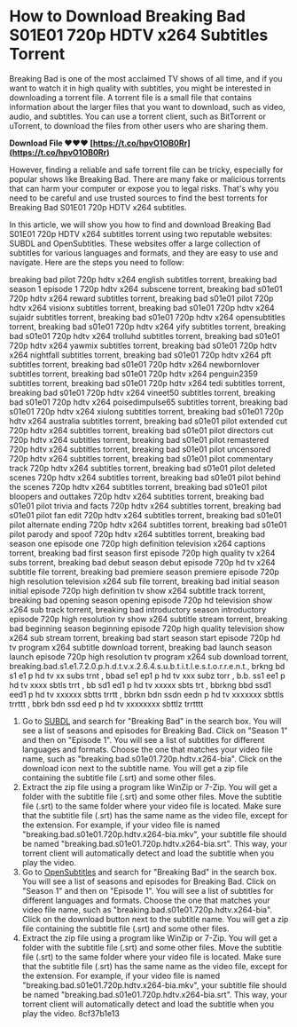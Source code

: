 # How to Download Breaking Bad S01E01 720p HDTV x264 Subtitles Torrent
 
Breaking Bad is one of the most acclaimed TV shows of all time, and if you want to watch it in high quality with subtitles, you might be interested in downloading a torrent file. A torrent file is a small file that contains information about the larger files that you want to download, such as video, audio, and subtitles. You can use a torrent client, such as BitTorrent or uTorrent, to download the files from other users who are sharing them.
 
**Download File ❤❤❤ [https://t.co/hpvO1OB0Rr](https://t.co/hpvO1OB0Rr)**


 
However, finding a reliable and safe torrent file can be tricky, especially for popular shows like Breaking Bad. There are many fake or malicious torrents that can harm your computer or expose you to legal risks. That's why you need to be careful and use trusted sources to find the best torrents for Breaking Bad S01E01 720p HDTV x264 subtitles.
 
In this article, we will show you how to find and download Breaking Bad S01E01 720p HDTV x264 subtitles torrent using two reputable websites: SUBDL and OpenSubtitles. These websites offer a large collection of subtitles for various languages and formats, and they are easy to use and navigate. Here are the steps you need to follow:
 
breaking bad pilot 720p hdtv x264 english subtitles torrent,  breaking bad season 1 episode 1 720p hdtv x264 subscene torrent,  breaking bad s01e01 720p hdtv x264 reward subtitles torrent,  breaking bad s01e01 pilot 720p hdtv x264 visionx subtitles torrent,  breaking bad s01e01 720p hdtv x264 sujaidr subtitles torrent,  breaking bad s01e01 720p hdtv x264 opensubtitles torrent,  breaking bad s01e01 720p hdtv x264 yify subtitles torrent,  breaking bad s01e01 720p hdtv x264 trolluhd subtitles torrent,  breaking bad s01e01 720p hdtv x264 yawmix subtitles torrent,  breaking bad s01e01 720p hdtv x264 nightfall subtitles torrent,  breaking bad s01e01 720p hdtv x264 pft subtitles torrent,  breaking bad s01e01 720p hdtv x264 newbornlover subtitles torrent,  breaking bad s01e01 720p hdtv x264 penguin2359 subtitles torrent,  breaking bad s01e01 720p hdtv x264 tedi subtitles torrent,  breaking bad s01e01 720p hdtv x264 vineet50 subtitles torrent,  breaking bad s01e01 720p hdtv x264 poisedimpulse65 subtitles torrent,  breaking bad s01e01 720p hdtv x264 xiulong subtitles torrent,  breaking bad s01e01 720p hdtv x264 australia subtitles torrent,  breaking bad s01e01 pilot extended cut 720p hdtv x264 subtitles torrent,  breaking bad s01e01 pilot directors cut 720p hdtv x264 subtitles torrent,  breaking bad s01e01 pilot remastered 720p hdtv x264 subtitles torrent,  breaking bad s01e01 pilot uncensored 720p hdtv x264 subtitles torrent,  breaking bad s01e01 pilot commentary track 720p hdtv x264 subtitles torrent,  breaking bad s01e01 pilot deleted scenes 720p hdtv x264 subtitles torrent,  breaking bad s01e01 pilot behind the scenes 720p hdtv x264 subtitles torrent,  breaking bad s01e01 pilot bloopers and outtakes 720p hdtv x264 subtitles torrent,  breaking bad s01e01 pilot trivia and facts 720p hdtv x264 subtitles torrent,  breaking bad s01e01 pilot fan edit 720p hdtv x264 subtitles torrent,  breaking bad s01e01 pilot alternate ending 720p hdtv x264 subtitles torrent,  breaking bad s01e01 pilot parody and spoof 720p hdtv x264 subtitles torrent,  breaking bad season one episode one 720p high definition television x264 captions torrent,  breaking bad first season first episode 720p high quality tv x264 subs torrent,  breaking bad debut season debut episode 720p hd tv x264 subtitle file torrent,  breaking bad premiere season premiere episode 720p high resolution television x264 sub file torrent,  breaking bad initial season initial episode 720p high definition tv show x264 subtitle track torrent,  breaking bad opening season opening episode 720p hd television show x264 sub track torrent,  breaking bad introductory season introductory episode 720p high resolution tv show x264 subtitle stream torrent,  breaking bad beginning season beginning episode 720p high quality television show x264 sub stream torrent,  breaking bad start season start episode 720p hd tv program x264 subtitle download torrent,  breaking bad launch season launch episode 720p high resolution tv program x264 sub download torrent,  breaking.bad.s1.e1.7.2.0.p.h.d.t.v.x.2.6.4.s.u.b.t.i.t.l.e.s.t.o.r.r.e.n.t.,  brkng bd s1 e1 p hd tv xx subs trnt ,  bbad se1 ep1 p hd tv xxx subz torr ,  b.b. ss1 ee1 p hd tv xxxx sbtls trrt ,  bb sd1 ed1 p hd tv xxxxx sbts trt ,  bbrkng bbd ssd1 eed1 p hd tv xxxxxx sbtts trrtt ,  bbrkn bdn ssdn eedn p hd tv xxxxxxx sbttls trrttt ,  bbrk bdn ssd eed p hd tv xxxxxxxx sbttlz trrtttt
 
1. Go to [SUBDL](https://subdl.com/subtitle/sd1300044/breaking-bad/first-season) and search for "Breaking Bad" in the search box. You will see a list of seasons and episodes for Breaking Bad. Click on "Season 1" and then on "Episode 1". You will see a list of subtitles for different languages and formats. Choose the one that matches your video file name, such as "breaking.bad.s01e01.720p.hdtv.x264-bia". Click on the download icon next to the subtitle name. You will get a zip file containing the subtitle file (.srt) and some other files.
2. Extract the zip file using a program like WinZip or 7-Zip. You will get a folder with the subtitle file (.srt) and some other files. Move the subtitle file (.srt) to the same folder where your video file is located. Make sure that the subtitle file (.srt) has the same name as the video file, except for the extension. For example, if your video file is named "breaking.bad.s01e01.720p.hdtv.x264-bia.mkv", your subtitle file should be named "breaking.bad.s01e01.720p.hdtv.x264-bia.srt". This way, your torrent client will automatically detect and load the subtitle when you play the video.
3. Go to [OpenSubtitles](https://www.opensubtitles.com/en/tvshows/2008-breaking-bad/seasons/1) and search for "Breaking Bad" in the search box. You will see a list of seasons and episodes for Breaking Bad. Click on "Season 1" and then on "Episode 1". You will see a list of subtitles for different languages and formats. Choose the one that matches your video file name, such as "breaking.bad.s01e01.720p.hdtv.x264-bia". Click on the download button next to the subtitle name. You will get a zip file containing the subtitle file (.srt) and some other files.
4. Extract the zip file using a program like WinZip or 7-Zip. You will get a folder with the subtitle file (.srt) and some other files. Move the subtitle file (.srt) to the same folder where your video file is located. Make sure that the subtitle file (.srt) has the same name as the video file, except for the extension. For example, if your video file is named "breaking.bad.s01e01.720p.hdtv.x264-bia.mkv", your subtitle file should be named "breaking.bad.s01e01.720p.hdtv.x264-bia.srt". This way, your torrent client will automatically detect and load the subtitle when you play the video. 8cf37b1e13


